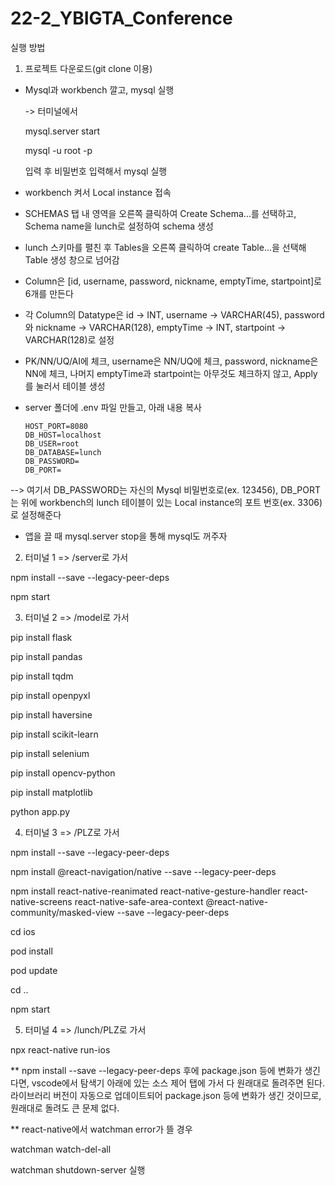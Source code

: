 # 22-2_YBIGTA_Conference

실행 방법
1. 프로젝트 다운로드(git clone 이용)
+ Mysql과 workbench 깔고, mysql 실행

   -> 터미널에서 

   mysql.server start
      
   mysql -u root -p 
   
   입력 후 비밀번호 입력해서 mysql 실행
+ workbench 켜서 Local instance 접속
+ SCHEMAS 탭 내 영역을 오른쪽 클릭하여 Create Schema...를 선택하고, Schema name을 lunch로 설정하여 schema 생성
+ lunch 스키마를 펼친 후 Tables을 오른쪽 클릭하여 create Table...을 선택해 Table 생성 창으로 넘어감
+ Column은 [id, username, password, nickname, emptyTime, startpoint]로 6개를 만든다
+ 각 Column의 Datatype은 id -> INT, username -> VARCHAR(45), password와 nickname -> VARCHAR(128), emptyTime -> INT, startpoint -> VARCHAR(128)로 설정
+ PK/NN/UQ/AI에 체크, username은 NN/UQ에 체크, password, nickname은 NN에 체크, 나머지 emptyTime과 startpoint는 아무것도 체크하지 않고, Apply를 눌러서 테이블 생성
+ server 폴더에 .env 파일 만들고, 아래 내용 복사 

      HOST_PORT=8080
      DB_HOST=localhost
      DB_USER=root
      DB_DATABASE=lunch
      DB_PASSWORD=
      DB_PORT=
--> 여기서 DB_PASSWORD는 자신의 Mysql 비밀번호로(ex. 123456), DB_PORT는 위에 workbench의 lunch 테이블이 있는 Local instance의 포트 번호(ex. 3306)로 설정해준다

+ 앱을 끌 때 mysql.server stop을 통해 mysql도 꺼주자

2. 터미널 1 => /server로 가서 

npm install --save --legacy-peer-deps

npm start

3. 터미널 2 => /model로 가서

pip install flask

pip install pandas

pip install tqdm

pip install openpyxl

pip install haversine

pip install scikit-learn

pip install selenium

pip install opencv-python

pip install matplotlib

python app.py

4. 터미널 3 => /PLZ로 가서

npm install --save --legacy-peer-deps

npm install @react-navigation/native --save --legacy-peer-deps

npm install react-native-reanimated react-native-gesture-handler react-native-screens react-native-safe-area-context @react-native-community/masked-view --save --legacy-peer-deps

cd ios

pod install

pod update

cd ..

npm start


5. 터미널 4 => /lunch/PLZ로 가서

npx react-native run-ios



** npm install --save --legacy-peer-deps 후에 package.json 등에 변화가 생긴다면, vscode에서 탐색기 아래에 있는 소스 제어 탭에 가서 다 원래대로 돌려주면 된다. 라이브러리 버전이 자동으로 업데이트되어 package.json 등에 변화가 생긴 것이므로, 원래대로 돌려도 큰 문제 없다.

** react-native에서 watchman error가 뜰 경우

watchman watch-del-all

watchman shutdown-server 실행
